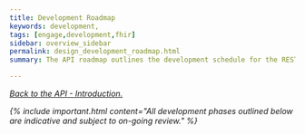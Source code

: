 ```yaml
---
title: Development Roadmap
keywords: development,
tags: [engage,development,fhir]
sidebar: overview_sidebar
permalink: design_development_roadmap.html
summary: The API roadmap outlines the development schedule for the RESTful APIs.

---
```


[<i class="fa fa-arrow-left" aria-hidden="true"/> Back to the API - Introduction.](index.html)

{% include important.html content="All development phases outlined below are indicative and subject to on-going review." %}
